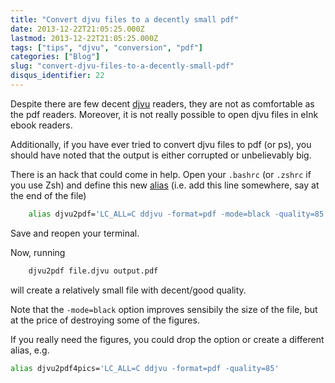 ```yaml
---
title: "Convert djvu files to a decently small pdf"
date: 2013-12-22T21:05:25.000Z
lastmod: 2013-12-22T21:05:25.000Z
tags: ["tips", "djvu", "conversion", "pdf"]
categories: ["Blog"]
slug: "convert-djvu-files-to-a-decently-small-pdf"
disqus_identifier: 22
---
```


Despite there are few decent [djvu](https://en.wikipedia.org/wiki/DjVu) readers, they are not as comfortable as the pdf readers. Moreover, it is not really possible to open djvu files in eInk ebook readers.

Additionally, if you have ever tried to convert djvu files to pdf (or ps), you should have noted that the output is either corrupted or unbelievably big.

There is an hack that could come in help. Open your `.bashrc` (or `.zshrc` if you use Zsh) and define this new [alias](https://tldp.org/LDP/abs/html/aliases.html) (i.e. add this line somewhere, say at the end of the file)

```sh
    alias djvu2pdf='LC_ALL=C ddjvu -format=pdf -mode=black -quality=85'
```
Save and reopen your terminal.

Now, running

```sh
    djvu2pdf file.djvu output.pdf
```
will create a relatively small file with decent/good quality.

Note that the `-mode=black` option improves sensibily the size of the file, but at the price of destroying some of the figures. 

If you really need the figures, you could drop the option or create a different alias, e.g.

```sh
alias djvu2pdf4pics='LC_ALL=C ddjvu -format=pdf -quality=85'
```